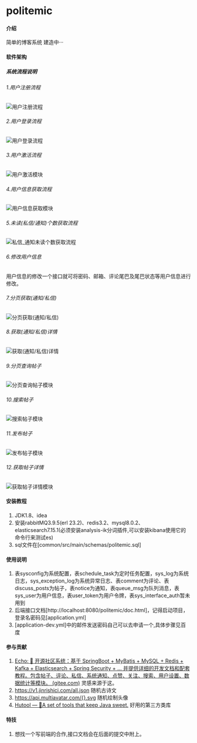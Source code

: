# politemic

#### 介绍

简单的博客系统 建造中···

#### 软件架构
##### 系统流程说明

###### 1.用户注册流程

![用户注册流程](https://gitee.com/zheng-bohang/politemic/raw/master/common/src/main/img/userRegister.png)

###### 2.用户登录流程

![用户登录流程](https://gitee.com/zheng-bohang/politemic/raw/master/common/src/main/img/userLogin.png)

###### 3.用户激活流程

![用户激活模块](https://gitee.com/zheng-bohang/politemic/raw/master/common/src/main/img/userActivate.png)

###### 4.用户信息获取流程

![用户信息获取模块](https://gitee.com/zheng-bohang/politemic/raw/master/common/src/main/img/getUserInfo.png)

###### 5.未读(私信/通知)个数获取流程

![私信_通知未读个数获取流程](https://gitee.com/zheng-bohang/politemic/raw/master/common/src/main/img/getUnReadNoticeCnt.png)

###### 6.修改用户信息

​		用户信息的修改一个接口就可将密码、邮箱、评论尾巴及尾巴状态等用户信息进行修改。

###### 7.分页获取(通知/私信)

![分页获取(通知/私信)](https://gitee.com/zheng-bohang/politemic/raw/master/common/src/main/img/pageNotice.png)

###### 8.获取(通知/私信)详情

![获取(通知/私信)详情](https://gitee.com/zheng-bohang/politemic/raw/master/common/src/main/img/getNoticeDetail.png)

###### 9.分页查询帖子

![分页查询帖子模块](https://gitee.com/zheng-bohang/politemic/raw/master/common/src/main/img/pageGetPosts.png)

###### 10.搜索帖子

![搜索帖子模块](https://gitee.com/zheng-bohang/politemic/raw/master/common/src/main/img/searchPosts.png)

###### 11.发布帖子

![发布帖子模块](https://gitee.com/zheng-bohang/politemic/raw/master/common/src/main/img/publishPost.png)

###### 12.获取帖子详情

![获取帖子详情模块](https://gitee.com/zheng-bohang/politemic/raw/master/common/src/main/img/getPostDetail.png)


#### 安装教程

1.  JDK1.8、idea
2.  安装rabbitMQ3.9.5(erl 23.2)、redis3.2、mysql8.0.2、elasticsearch7.15.1(必须安装analysis-ik分词插件,可以安装kibana使用它的命令行来测试es)
3.  sql文件在[common/src/main/schemas/politemic.sql]

#### 使用说明

1.  表sysconfig为系统配置，表schedule_task为定时任务配置，sys_log为系统日志，sys_exception_log为系统异常日志、表comment为评论、表discuss_posts为帖子，表notice为通知，表queue_msg为队列消息，表sys_user为用户信息，表user_token为用户令牌，表sys_interface_auth暂未用到
2.  后端接口文档[http://localhost:8080/politemic/doc.html]，记得启动项目，登录名密码见[application.yml]
3.  [application-dev.yml]中的邮件发送密码自己可以去申请一个,具体步骤见百度

#### 参与贡献

1.  [Echo: 🦄 开源社区系统：基于 SpringBoot + MyBatis + MySQL + Redis + Kafka + Elasticsearch + Spring Security + ... 并提供详细的开发文档和配套教程。包含帖子、评论、私信、系统通知、点赞、关注、搜索、用户设置、数据统计等模块。 (gitee.com)](https://gitee.com/veal98/Echo) 灵感来源于这。
2.  https://v1.jinrishici.com/all.json 随机古诗文
3.  https://api.multiavatar.com/{}.svg 随机绘制头像
4.  [Hutool — 🍬A set of tools that keep Java sweet.](https://www.hutool.cn/) 好用的第三方类库

#### 特技

1.  想找一个写前端的合作,接口文档会在后面的提交中附上。
